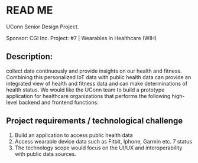 # READ ME
UConn Senior Design Project.

Sponsor: CGI Inc.
Project: #7 | Wearables in Healthcare (WIH)

## Description:
collect data continuously and provide insights on our health and fitness. Combining this personalized
IoT data with public health data can provide an integrated view of health and fitness data and
can make determinations of health status.
We would like the UConn team to build a prototype application for healthcare organizations that
performs the following high-level backend and frontend functions:

## Project requirements / technological challenge
1) Build an application to access public health data
2) Access wearable device data such as Fitbit, Iphone, Garmin etc.
7 status
3) The technology scope would focus on the UI/UX and interoperability with public data sources.
